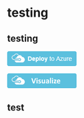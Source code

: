 # testing

## testing
<a href="https://portal.azure.com/#create/Microsoft.Template/uri/https%3A%2F%2Fraw.githubusercontent.com%2Fsabil05%2Ftesting%2Fmaster%2Fsabil.json" target="_blank">
    <img src="https://raw.githubusercontent.com/Azure/azure-quickstart-templates/master/1-CONTRIBUTION-GUIDE/images/deploytoazure.png"/>
</a>

</a><a href="http://armviz.io/#/?load=https%3A%2F%2Fraw.githubusercontent.com%2Fsabil05%2Ftesting%2Fmaster%2Fsabil.json" target="_blank">
<img src="https://raw.githubusercontent.com/Azure/azure-quickstart-templates/master/1-CONTRIBUTION-GUIDE/images/visualizebutton.png"/>
</a>


## test
